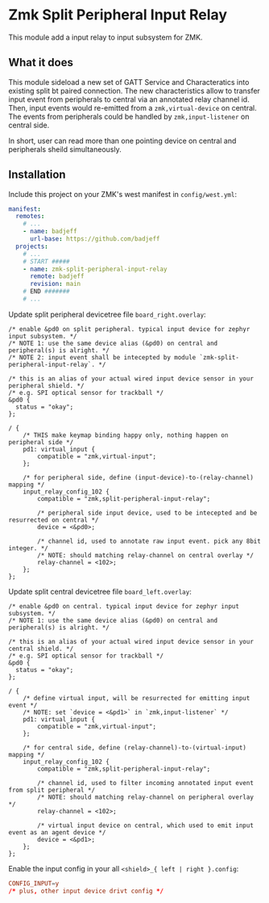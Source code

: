 # Zmk Split Peripheral Input Relay

This module add a input relay to input subsystem for ZMK.

## What it does

This module sideload a new set of GATT Service and Characteratics into existing split bt paired connection. The new characteristics allow to transfer input event from peripherals to central via an annotated relay channel id. Then, input events would re-emitted from a `zmk,virtual-device` on central. The events from peripherals could be handled by `zmk,input-listener` on central side.

In short, user can read more than one pointing device on central and peripherals sheild simultaneously.

## Installation

Include this project on your ZMK's west manifest in `config/west.yml`:

```yaml
manifest:
  remotes:
    # ...
    - name: badjeff
      url-base: https://github.com/badjeff
  projects:
    # ...
    # START #####
    - name: zmk-split-peripheral-input-relay
      remote: badjeff
      revision: main
    # END #######
    # ...
```

Update split peripheral devicetree file `board_right.overlay`:
```dts
/* enable &pd0 on split peripheral. typical input device for zephyr input subsystem. */
/* NOTE 1: use the same device alias (&pd0) on central and peripheral(s) is alright. */
/* NOTE 2: input event shall be intecepted by module `zmk-split-peripheral-input-relay`. */

/* this is an alias of your actual wired input device sensor in your peripheral shield. */
/* e.g. SPI optical sensor for trackball */
&pd0 {
  status = "okay";
};

/ {
	/* THIS make keymap binding happy only, nothing happen on peripheral side */
	pd1: virtual_input {
		compatible = "zmk,virtual-input";
	};

	/* for peripheral side, define (input-device)-to-(relay-channel) mapping */
	input_relay_config_102 {
		compatible = "zmk,split-peripheral-input-relay";

		/* peripheral side input device, used to be intecepted and be resurrected on central */
		device = <&pd0>;
		
		/* channel id, used to annotate raw input event. pick any 8bit integer. */
		/* NOTE: should matching relay-channel on central overlay */
		relay-channel = <102>;
	};
};
```

Update split central devicetree file `board_left.overlay`:
```dts
/* enable &pd0 on central. typical input device for zephyr input subsystem. */
/* NOTE 1: use the same device alias (&pd0) on central and peripheral(s) is alright. */

/* this is an alias of your actual wired input device sensor in your central shield. */
/* e.g. SPI optical sensor for trackball */
&pd0 {
  status = "okay";
};

/ {
	/* define virtual input, will be resurrected for emitting input event */
	/* NOTE: set `device = <&pd1>` in `zmk,input-listener` */
	pd1: virtual_input {
		compatible = "zmk,virtual-input";
	};

	/* for central side, define (relay-channel)-to-(virtual-input) mapping */
	input_relay_config_102 {
		compatible = "zmk,split-peripheral-input-relay";
		
		/* channel id, used to filter incoming annotated input event from split peripheral */
		/* NOTE: should matching relay-channel on peripheral overlay */
		relay-channel = <102>;

		/* virtual input device on central, which used to emit input event as an agent device */
		device = <&pd1>;
	};
};

```

Enable the input config in your all `<shield>_{ left | right }.config`:
```conf
CONFIG_INPUT=y
/* plus, other input device drivt config */
```
